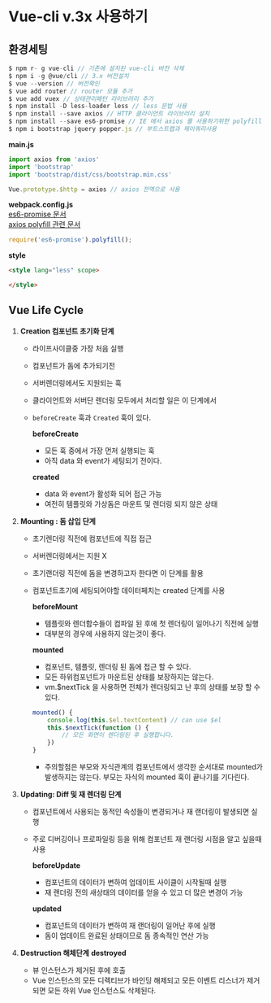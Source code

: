 # Vue-cli v.3x 사용하기

## 환경세팅
```javascript
$ npm r- g vue-cli // 기존에 설치된 vue-cli 버전 삭제
$ npm i -g @vue/cli // 3.x 버전설치
$ vue --version // 버전확인
$ vue add router // router 모듈 추가
$ vue add vuex // 상태관리패턴 라이브러리 추가
$ npm install -D less-loader less // less 문법 사용
$ npm install --save axios // HTTP 클라이언트 라이브러리 설치
$ npm install --save es6-promise // IE 에서 axios 를 사용하기위한 polyfill
$ npm i bootstrap jquery popper.js // 부트스트랩과 제이쿼리사용
```

**main.js**

```javascript
import axios from 'axios'
import 'bootstrap'
import 'bootstrap/dist/css/bootstrap.min.css'

Vue.prototype.$http = axios // axios 전역으로 사용
```

**webpack.config.js**  
[es6-promise 문서](https://github.com/stefanpenner/es6-promise)   
[axios polyfill 관련 문서](http://vuejs.kr/update/2017/01/04/http-request-with-axios/)
```javascript
require('es6-promise').polyfill();
```

**style**

```html
<style lang="less" scope>

</style>
```


## Vue Life Cycle

1. **Creation 컴포넌트 초기화 단계**
    - 라이프사이클중 가장 처음 실행
    - 컴포넌트가 돔에 추가되기전
    - 서버렌더링에서도 지원되는 훅
    - 클라이언트와 서버단 렌더링 모두에서 처리할 일은 이 단계에서
    - `beforeCreate` 훅과 `Created` 훅이 있다.

        **beforeCreate**
        - 모든 훅 중에서 가장 먼저 실행되는 훅
        - 아직 data 와 event가 세팅되기 전이다.

        **created**
        - data 와 event가 활성화 되어 접근 가능
        - 여전히 템플릿와 가상돔은 마운트 및 렌더링 되지 않은 상태


2. **Mounting : 돔 삽입 단계**
    - 초기렌더링 직전에 컴포넌트에 직접 접근 
    - 서버렌더링에서는 지원 X
    - 초기랜더링 직전에 돔을 변경하고자 한다면 이 단계를 활용
    - 컴포넌트초기에 세팅되어야할 데이터페치는 created 단계를 사용

        **beforeMount**
        - 템플릿와 렌더함수들이 컴파일 된 후에 첫 렌더링이 일어나기 직전에 실행
        - 대부분의 경우에 사용하지 않는것이 좋다.

        **mounted**
        - 컴포넌트, 템플릿, 렌더링 된 돔에 접근 할 수 있다.
        - 모든 하위컴포넌트가 마운트된 상태를 보장하지는 않는다.
        - vm.$nextTick 을 사용하면 전체가 렌더링되고 난 후의 상태를 보장 할 수 있다.
        ```javascript
        mounted() {
            console.log(this.$el.textContent) // can use $el
            this.$nextTick(function () {
                // 모든 화면이 렌더링된 후 실행합니다.
            })
        }
        ```
        - 주의할점은 부모와 자식관계의 컴포넌트에서 생각한 순서대로 mounted가 발생하지는 않는다. 부모는 자식의 mounted 훅이 끝나기를 기다린다.

3. **Updating: Diff 및 재 렌더링 단계**
    - 컴포넌트에서 사용되는 동적인 속성들이 변경되거나 재 랜더링이 발생되면 실행
    - 주로 디버깅이나 프로파일링 등을 위해 컴포넌트 재 랜더링 시점을 알고 싶을때 사용

        **beforeUpdate**
        - 컴포넌트의 데이터가 변하여 업데이트 사이클이 시작될때 실행
        - 재 랜더링 전의 새상태의 데이터를 얻을 수 있고 더 많은 변경이 가능

        **updated**
        - 컴포넌트의 데이터가 변하여 재 랜더링이 일어난 후에 실행
        - 돔이 업데이트 완료된 상태이므로 돔 종속적인 연산 가능

4. **Destruction 해체단계**
    **destroyed**
    - 뷰 인스턴스가 제거된 후에 호출
    - Vue 인스턴스의 모든 디렉티브가 바인딩 해제되고 모든 이벤트 리스너가 제거되면 모든 하위 Vue 인스턴스도 삭제된다.

